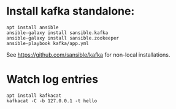 

# Install kafka standalone:

```
apt install ansible
ansible-galaxy install sansible.kafka
ansible-galaxy install sansible.zookeeper
ansible-playbook kafka/app.yml

```

See https://github.com/sansible/kafka for non-local installations.


# Watch log entries

```
apt install kafkacat
kafkacat -C -b 127.0.0.1 -t hello
```

